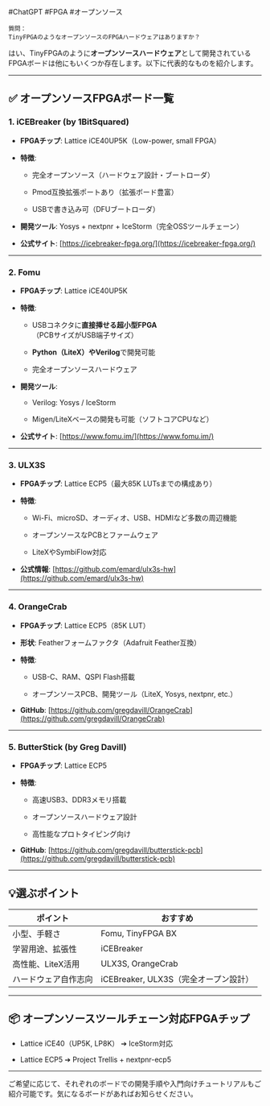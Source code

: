 #ChatGPT #FPGA #オープンソース

```
質問：
TinyFPGAのようなオープンソースのFPGAハードウェアはありますか？
```

はい、TinyFPGAのように**オープンソースハードウェア**として開発されているFPGAボードは他にもいくつか存在します。以下に代表的なものを紹介します。

---

## ✅ オープンソースFPGAボード一覧

### 1. **iCEBreaker (by 1BitSquared)**

- **FPGAチップ**: Lattice iCE40UP5K（Low-power, small FPGA）
    
- **特徴**:
    
    - 完全オープンソース（ハードウェア設計・ブートローダ）
        
    - Pmod互換拡張ポートあり（拡張ボード豊富）
        
    - USBで書き込み可（DFUブートローダ）
        
- **開発ツール**: Yosys + nextpnr + IceStorm（完全OSSツールチェーン）
    
- **公式サイト**: [https://icebreaker-fpga.org/](https://icebreaker-fpga.org/)
    

---

### 2. **Fomu**

- **FPGAチップ**: Lattice iCE40UP5K
    
- **特徴**:
    
    - USBコネクタに**直接挿せる超小型FPGA**（PCBサイズがUSB端子サイズ）
        
    - **Python（LiteX）やVerilog**で開発可能
        
    - 完全オープンソースハードウェア
        
- **開発ツール**:
    
    - Verilog: Yosys / IceStorm
        
    - Migen/LiteXベースの開発も可能（ソフトコアCPUなど）
        
- **公式サイト**: [https://www.fomu.im/](https://www.fomu.im/)
    

---

### 3. **ULX3S**

- **FPGAチップ**: Lattice ECP5（最大85K LUTsまでの構成あり）
    
- **特徴**:
    
    - Wi-Fi、microSD、オーディオ、USB、HDMIなど多数の周辺機能
        
    - オープンソースなPCBとファームウェア
        
    - LiteXやSymbiFlow対応
        
- **公式情報**: [https://github.com/emard/ulx3s-hw](https://github.com/emard/ulx3s-hw)
    

---

### 4. **OrangeCrab**

- **FPGAチップ**: Lattice ECP5（85K LUT）
    
- **形状**: Featherフォームファクタ（Adafruit Feather互換）
    
- **特徴**:
    
    - USB-C、RAM、QSPI Flash搭載
        
    - オープンソースPCB、開発ツール（LiteX, Yosys, nextpnr, etc.）
        
- **GitHub**: [https://github.com/gregdavill/OrangeCrab](https://github.com/gregdavill/OrangeCrab)
    

---

### 5. **ButterStick (by Greg Davill)**

- **FPGAチップ**: Lattice ECP5
    
- **特徴**:
    
    - 高速USB3、DDR3メモリ搭載
        
    - オープンソースハードウェア設計
        
    - 高性能なプロトタイピング向け
        
- **GitHub**: [https://github.com/gregdavill/butterstick-pcb](https://github.com/gregdavill/butterstick-pcb)
    

---

## 💡選ぶポイント

|ポイント|おすすめ|
|---|---|
|小型、手軽さ|Fomu, TinyFPGA BX|
|学習用途、拡張性|iCEBreaker|
|高性能、LiteX活用|ULX3S, OrangeCrab|
|ハードウェア自作志向|iCEBreaker, ULX3S（完全オープン設計）|

---

## 📦 オープンソースツールチェーン対応FPGAチップ

- Lattice iCE40（UP5K, LP8K） ➔ IceStorm対応
    
- Lattice ECP5 ➔ Project Trellis + nextpnr-ecp5
    

---

ご希望に応じて、それぞれのボードでの開発手順や入門向けチュートリアルもご紹介可能です。気になるボードがあればお知らせください。